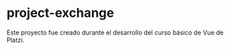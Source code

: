 # project-exchange

Este proyecto fue creado durante el desarrollo del curso básico de Vue de Platzi.

